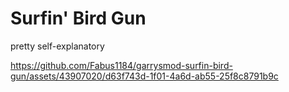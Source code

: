 # Surfin' Bird Gun

pretty self-explanatory

https://github.com/Fabus1184/garrysmod-surfin-bird-gun/assets/43907020/d63f743d-1f01-4a6d-ab55-25f8c8791b9c
